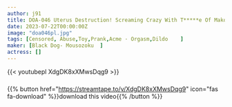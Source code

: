 ```yaml
---
author: j91
title: DOA-046 Uterus Destruction! Screaming Crazy With T*****e Of Mako T*****e Beyond The Limit! Shameful Liquid That Blows Out From The Aphrodisiac Lips That Have Fallen In Confusion!
date: 2023-07-22T00:00:00Z
image: "doa046pl.jpg"
tags: [Censored, Abuse,Toy,Prank,Acme · Orgasm,Dildo	]
maker: [Black Dog- Mousozoku  ]
actress: []
---
```



{{< youtubepl XdgDK8xXMwsDqg9 >}}
###

{{% button href="https://streamtape.to/v/XdgDK8xXMwsDqg9" icon="fas fa-download" %}}download this video{{% /button %}}
